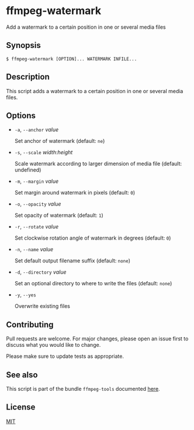 # ffmpeg-watermark

Add a watermark to a certain position in one or several media files


## Synopsis

```console
$ ffmpeg-watermark [OPTION]... WATERMARK INFILE...
```


## Description

This script adds a watermark to a certain position in one or several media files.


## Options

+ `-a`, `--anchor` _value_

  Set anchor of watermark (default: `ne`)

+ `-s`, `--scale` _width_:_height_

  Scale watermark according to larger dimension of media file (default: undefined)

+ `-m`, `--margin` _value_

  Set margin around watermark in pixels (default: `0`)

+ `-o`, `--opacity` _value_

  Set opacity of watermark (default: `1`)

+ `-r`, `--rotate` _value_

  Set clockwise rotation angle of watermark in degrees (default: `0`)

+ `-n`, `--name` _value_

  Set default output filename suffix (default: `none`)

+ `-d`, `--directory` _value_

  Set an optional directory to where to write the files (default: `none`)

+ `-y`, `--yes`

  Overwrite existing files


## Contributing

Pull requests are welcome. For major changes, please open an issue first to discuss what you would like to change.

Please make sure to update tests as appropriate.


## See also

This script is part of the bundle `ffmpeg-tools` documented [here](../../README.md).


## License

[MIT](https://choosealicense.com/licenses/mit/)
